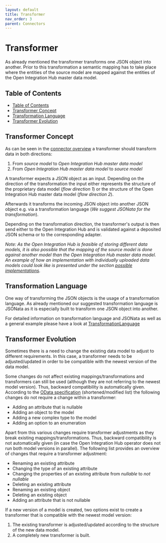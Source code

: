 ```yaml
---
layout: default
title: Transformer
nav_order: 3
parent: Connectors
---
```


# Transformer
As already mentioned the transformer transforms one JSON object into another. Prior to this transformation a semantic mapping has to take place where the entities of the source model are mapped against the entities of the Open Integration Hub master data model.

## Table of Contents
<!-- TOC depthFrom:2 depthTo:6 withLinks:1 updateOnSave:1 orderedList:0 -->

- [Table of Contents](#table-of-contents)
- [Transformer Concept](#transformer-concept)
- [Transformation Language](#transformation-language)
- [Transformer Evolution](#transformer-evolution)


<!-- /TOC -->

## Transformer Concept

As can be seen in the [connector overview](https://github.com/openintegrationhub/Connectors/blob/master/Assets/ConnectorsV2.svg) a transformer should transform data in both directions:

1. From _source model_ to _Open Integration Hub master data model_
2. From _Open Integration Hub master data model_ to _source model_

A transformer expects a JSON object as an input. Depending on the direction of the transformation the input either represents the structure of the proprietary data model (_flow direction 1_) or the structure of the Open Integration Hub master data model (_flow direction 2_).

Afterwards it transforms the incoming JSON object into another JSON object e.g. via a transformation language (_We suggest JSONata for the transformation_).  

Depending on the transformation direction, the transformer's output is then send either to the Open Integration Hub and is validated against a deposited JSON schema or to the corresponding adapter.

_Note: As the Open Integration Hub is feasible of storing different data models, it is also possible that the mapping of the source model is done against another model than the Open Integration Hub master data model. An example of how an implementation with individually uploaded data models could look like is presented under the section [possible implementations](#possible-implementations)._

## Transformation Language
One way of transforming the JSON objects is the usage of a transformation language. As already mentioned our suggested transformation language is JSONata as it is especially built to transform one JSON object into another.

For detailed information on transformation language and JSONata as well as a general example please have a look at [TransformationLanguage](https://github.com/openintegrationhub/Connectors/blob/master/Transformer/TransformationLanguage.md)

## Transformer Evolution
Sometimes there is a need to change the existing data model to adjust to different requirements. In this case, a transformer needs to be adjusted/updated in order to be compatible with the newest version of the data model.

Some changes do not affect existing mappings/transformations and transformers can still be used (although they are not referring to the newest model version). Thus, backward compatibility is automatically given. According to the [OData specification](http://docs.oasis-open.org/odata/odata/v4.0/errata03/os/complete/part1-protocol/odata-v4.0-errata03-os-part1-protocol-complete.html#_Toc453752210) (shortened/modified list) the following changes do not require a change within a transformer:

- Adding an attribute that is nullable
- Adding an object to the model
- Adding a new complex type to the model
- Adding an option to an enumeration

Apart from this various changes require transformer adjustments as they break existing mappings/transformations. Thus, backward compatibility is not automatically given (in case the Open Integration Hub operator does not run both model versions in parallel). The following list provides an overview of changes that require a transformer adjustment:

- Renaming an existing attribute
- Changing the type of an existing attribute
- Changing the properties of an existing attribute from _nullable_ to _not nullable_
- Deleting an existing attribute
- Renaming an existing object
- Deleting an existing object
- Adding an attribute that is not nullable

If a new version of a model is created, two options exist to create a transformer that is compatible with the newest model version:
1. The existing transformer is adjusted/updated according to the structure of the new data model.
2. A completely new transformer is built.
